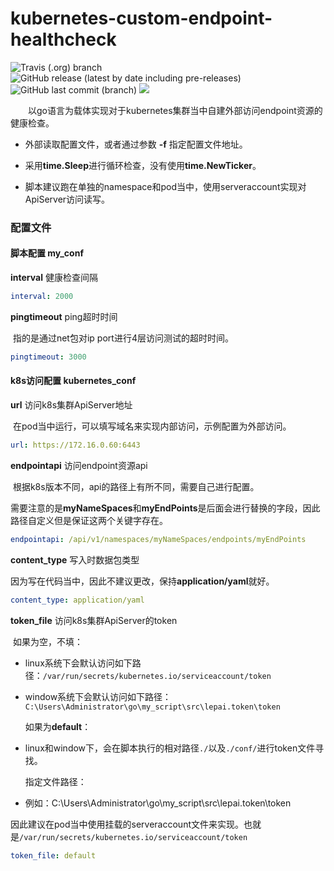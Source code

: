 # kubernetes-custom-endpoint-healthcheck

![Travis (.org) branch](https://img.shields.io/travis/HuaJuanJiang/lecter/master?style=plastic)
![GitHub release (latest by date including pre-releases)](https://img.shields.io/github/v/release/HuaJuanJiang/lecter?include_prereleases&style=plastic)
![GitHub last commit (branch)](https://img.shields.io/github/last-commit/HuaJuanJiang/lecter/master?style=plastic)
![](https://img.shields.io/github/license/HuaJuanJiang/lecter?style=plastic)

&emsp;&emsp;以go语言为载体实现对于kubernetes集群当中自建外部访问endpoint资源的健康检查。

- 外部读取配置文件，或者通过参数 **-f** 指定配置文件地址。
- 采用**time.Sleep**进行循环检查，没有使用**time.NewTicker**。

- 脚本建议跑在单独的namespace和pod当中，使用serveraccount实现对ApiServer访问读写。

### 配置文件

#### 脚本配置 my_conf

**interval**  健康检查间隔 

```yaml
interval: 2000
```

**pingtimeout**  ping超时时间

​		指的是通过net包对ip port进行4层访问测试的超时时间。

```yaml
pingtimeout: 3000
```



#### k8s访问配置 kubernetes_conf

**url**  访问k8s集群ApiServer地址

​		在pod当中运行，可以填写域名来实现内部访问，示例配置为外部访问。

```yaml
url: https://172.16.0.60:6443
```

**endpointapi**  访问endpoint资源api

​		根据k8s版本不同，api的路径上有所不同，需要自己进行配置。

​		需要注意的是**myNameSpaces**和**myEndPoints**是后面会进行替换的字段，因此路径自定义但是保证这两个关键字存在。

```yaml
endpointapi: /api/v1/namespaces/myNameSpaces/endpoints/myEndPoints
```

**content_type**  写入时数据包类型

​		因为写在代码当中，因此不建议更改，保持**application/yaml**就好。

```yaml
content_type: application/yaml
```

**token_file**  访问k8s集群ApiServer的token

​		如果为空，不填：

- linux系统下会默认访问如下路径：`/var/run/secrets/kubernetes.io/serviceaccount/token`

- window系统下会默认访问如下路径：`C:\Users\Administrator\go\my_script\src\lepai.token\token`

  如果为**default**：

- linux和window下，会在脚本执行的相对路径`./`以及`./conf/`进行token文件寻找。

  指定文件路径：

- 例如：C:\Users\Administrator\go\my_script\src\lepai.token\token



​		因此建议在pod当中使用挂载的serveraccount文件来实现。也就是`/var/run/secrets/kubernetes.io/serviceaccount/token`

```yaml
token_file: default
```











